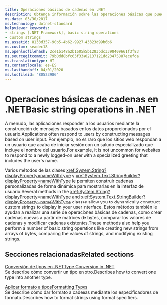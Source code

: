 ```yaml
---
title: Operaciones básicas de cadenas en .NET
description: Obtenga información sobre las operaciones básicas que puede realizar en las cadenas.
ms.date: 03/30/2017
ms.technology: dotnet-standard
helpviewer_keywords:
- strings [.NET Framework], basic string operations
- custom strings
ms.assetid: 8133d357-90b5-4b62-9927-43323d99b6b6
ms.custom: seadec18
ms.openlocfilehash: 2ce1b148a2b1605b5b1283bdc3398409661f3f83
ms.sourcegitcommit: 79b0dd8bfc63f33a02137121dd23475887ecefda
ms.translationtype: HT
ms.contentlocale: es-ES
ms.lasthandoff: 04/01/2020
ms.locfileid: "80523986"
---
```

# <a name="basic-string-operations-in-net"></a><span data-ttu-id="4ebe7-103">Operaciones básicas de cadenas en .NET</span><span class="sxs-lookup"><span data-stu-id="4ebe7-103">Basic string operations in .NET</span></span>

<span data-ttu-id="4ebe7-104">A menudo, las aplicaciones responden a los usuarios mediante la construcción de mensajes basados en los datos proporcionados por el usuario.</span><span class="sxs-lookup"><span data-stu-id="4ebe7-104">Applications often respond to users by constructing messages based on user input.</span></span> <span data-ttu-id="4ebe7-105">Por ejemplo, no es raro que los sitios web respondan a un usuario que acaba de iniciar sesión con un saludo especializado que incluye el nombre del usuario.</span><span class="sxs-lookup"><span data-stu-id="4ebe7-105">For example, it is not uncommon for websites to respond to a newly logged-on user with a specialized greeting that includes the user's name.</span></span>

<span data-ttu-id="4ebe7-106">Varios métodos de las clases <xref:System.String?displayProperty=nameWithType> y <xref:System.Text.StringBuilder?displayProperty=nameWithType> le permiten construir cadenas personalizadas de forma dinámica para mostrarlas en la interfaz de usuario.</span><span class="sxs-lookup"><span data-stu-id="4ebe7-106">Several methods in the <xref:System.String?displayProperty=nameWithType> and <xref:System.Text.StringBuilder?displayProperty=nameWithType> classes allow you to dynamically construct custom strings to display in your user interface.</span></span> <span data-ttu-id="4ebe7-107">Estos métodos también le ayudan a realizar una serie de operaciones básicas de cadenas, como crear cadenas nuevas a partir de matrices de bytes, comparar los valores de cadenas y modificar cadenas existentes.</span><span class="sxs-lookup"><span data-stu-id="4ebe7-107">These methods also help you perform a number of basic string operations like creating new strings from arrays of bytes, comparing the values of strings, and modifying existing strings.</span></span>

## <a name="related-sections"></a><span data-ttu-id="4ebe7-108">Secciones relacionadas</span><span class="sxs-lookup"><span data-stu-id="4ebe7-108">Related sections</span></span>

<span data-ttu-id="4ebe7-109">[Conversión de tipos en .NET](../../../docs/standard/base-types/type-conversion.md)</span><span class="sxs-lookup"><span data-stu-id="4ebe7-109">[Type Conversion in .NET](../../../docs/standard/base-types/type-conversion.md)</span></span>\
<span data-ttu-id="4ebe7-110">Se describe cómo convertir un tipo en otro.</span><span class="sxs-lookup"><span data-stu-id="4ebe7-110">Describes how to convert one type into another type.</span></span>  

<span data-ttu-id="4ebe7-111">[Aplicar formato a tipos](../../../docs/standard/base-types/formatting-types.md)</span><span class="sxs-lookup"><span data-stu-id="4ebe7-111">[Formatting Types](../../../docs/standard/base-types/formatting-types.md)</span></span>\
<span data-ttu-id="4ebe7-112">Se describe cómo dar formato a cadenas mediante los especificadores de formato.</span><span class="sxs-lookup"><span data-stu-id="4ebe7-112">Describes how to format strings using format specifiers.</span></span>
